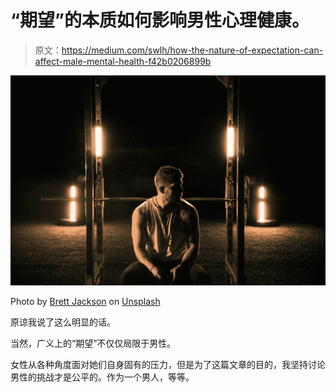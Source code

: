 # “期望”的本质如何影响男性心理健康。

> 原文：<https://medium.com/swlh/how-the-nature-of-expectation-can-affect-male-mental-health-f42b0206899b>

![](img/95a7fdb3febec3a75b134ce29ae53257.png)

Photo by [Brett Jackson](https://unsplash.com/@brettjackson11?utm_source=unsplash&utm_medium=referral&utm_content=creditCopyText) on [Unsplash](https://unsplash.com/search/photos/gym?utm_source=unsplash&utm_medium=referral&utm_content=creditCopyText)

原谅我说了这么明显的话。

当然，广义上的“期望”不仅仅局限于男性。

女性从各种角度面对她们自身固有的压力，但是为了这篇文章的目的，我坚持讨论男性的挑战才是公平的。作为一个男人，等等。